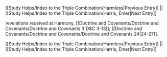 [[Study Helps/Index to the Triple Combination/Harmless|Previous Entry]]  ||  [[Study Helps/Index to the Triple Combination/Harris, Emer|Next Entry]]

 revelations received at Harmony, [[Doctrine and Covenants/Doctrine and Covenants/Doctrine and Covenants 3|D&C 3-13]]; [[Doctrine and Covenants/Doctrine and Covenants/Doctrine and Covenants 24|24-27]].

[[Study Helps/Index to the Triple Combination/Harmless|Previous Entry]]  ||  [[Study Helps/Index to the Triple Combination/Harris, Emer|Next Entry]]